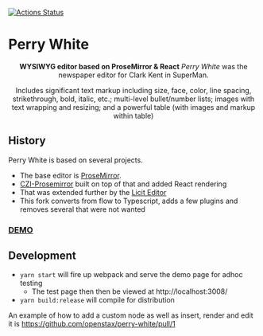 

[![Actions Status](https://github.com/openstax/perry-white/workflows/CI%20checks/badge.svg)](https://github.com/openstax/perry-white/actions)

# Perry White

<p align="center">
  <strong>WYSIWYG editor based on ProseMirror & React</strong>  <i>Perry White</i> was the newspaper editor for Clark Kent in SuperMan.
</p>
<p align="center">
  Includes significant text markup including size, face, color, line spacing, strikethrough, bold, italic, etc.; multi-level bullet/number lists; images with text wrapping and resizing; and a powerful table (with images and markup within table)
</p>


## History

Perry White is based on several projects.

* The base editor is [ProseMirror](https://prosemirror.net).
* [CZI-Prosemirror](https://github.com/chanzuckerberg/czi-prosemirror) built on top of that and added React rendering
* That was extended further by the [Licit Editor](https://github.com/MO-Movia/licit)
* This fork converts from flow to Typescript, adds a few plugins and removes several that were not wanted

### [DEMO](https://openstax.github.io/perry-white/?pg=405335a3-7cff-4df2-a9ad-29062a4af261@8.14:95497188-90c9-4aff-9446-222d4d6f9743@9)


## Development

* `yarn start` will fire up webpack and serve the demo page for adhoc testing
  * The test page then then be viewed at http://localhost:3008/
* `yarn build:release` will compile for distribution

An example of how to add a custom node as well as insert, render and edit it is https://github.com/openstax/perry-white/pull/1
